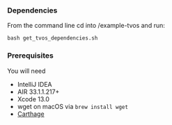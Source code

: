 ### Dependencies
From the command line cd into /example-tvos and run:

```shell
bash get_tvos_dependencies.sh
```

### Prerequisites

You will need

- IntelliJ IDEA
- AIR 33.1.1.217+
- Xcode 13.0
- wget on macOS via `brew install wget`
- [Carthage](https://github.com/Carthage/Carthage#installing-carthage)
